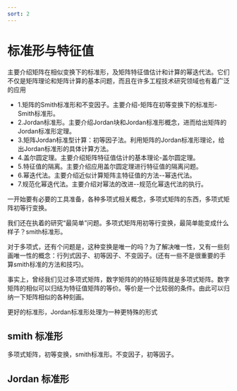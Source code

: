 ```yaml
---
sort: 2
---
```

# 标准形与特征值

主要介绍矩阵在相似变换下的标准形，及矩阵特征值估计和计算的幂迭代法。它们不仅是矩阵理论和矩阵计算的基本问题，而且在许多工程技术研究领域也有着广泛的应用

- 1.矩阵的Smith标准形和不变因子。主要介绍-矩阵在初等变换下的标准形-Smith标准形。
- 2.Jordan标准形。主要介绍Jordan块和Jordan标准形概念，进而给出矩阵的Jordan标准形定理。
- 3.矩阵Jordan标准型计算：初等因子法。利用矩阵的Jordan标准形理论，给出Jordan标准形的具体计算方法。
- 4.盖尔圆定理。主要介绍矩阵特征值估计的基本理论-盖尔圆定理。
- 5.特征值的隔离。主要介绍应用盖尔圆定理进行特征值的隔离问题。
- 6.幂迭代法。主要介绍近似计算矩阵主特征值的方法--幂迭代法。
- 7.规范化幂迭代法。主要介绍对幂法的改进--规范化幂迭代法的执行。


一开始要有必要的工具准备，各种多项式相关概念，多项式矩阵的东西，多项式矩阵初等行变换。

我们还在执着的研究“最简单”问题。多项式矩阵用初等行变换，最简单能变成什么样子？smith标准形。

对于多项式，还有个问题是，这种变换是唯一的吗？为了解决唯一性，又有一些刻画唯一性的概念：行列式因子、初等因子、不变因子。(还有一些不是很重要的手算smith标准的方法和技巧)。

事实上，曾经我们见过多项式矩阵，数字矩阵的的特征矩阵就是多项式矩阵。数字矩阵的相似可以归结为特征值矩阵的等价。等价是一个比较弱的条件。由此可以归纳一下矩阵相似的各种刻画。

更好的标准形，Jordan标准形处理为一种更特殊的形式




## smith 标准形

多项式矩阵，初等变换，smith标准形。不变因子，初等因子。

## Jordan 标准形



